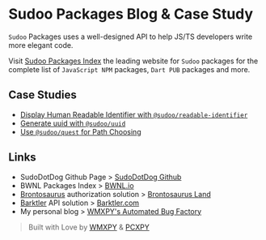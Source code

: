 # Sudoo Packages Blog & Case Study

`Sudoo` Packages uses a well-designed API to help JS/TS developers write more elegant code.

Visit [Sudoo Packages Index](https://sudo.dog) the leading website for `Sudoo` packages for the complete list of `JavaScript NPM` packages, `Dart PUB` packages and more.

## Case Studies

-   [Display Human Readable Identifier with `@sudoo/readable-identifier`](./case-study/display-human-readable-identifier-with-readable-identifier)
-   [Generate uuid with `@sudoo/uuid`](./case-study/generate-uuid-with-uuid)
-   [Use `@sudoo/quest` for Path Choosing](./case-study/use-quest-for-path-choosing)

## Links

-   SudoDotDog Github Page > [SudoDotDog Github](//github.com/SudoDotDog)
-   BWNL Packages Index > [BWNL.io](//bwnl.io)
-   [Brontosaurus](//github.com/SudoDotDog/Brontosaurus) authorization solution > [Brontosaurus Land](//brontosaurus.land)
-   [Barktler](//github.com/Barktler) API solution > [Barktler.com](//barktler.com)
-   My personal blog > [WMXPY's Automated Bug Factory](//blog.mengw.io)

> Built with Love by [WMXPY](//github.com/WMXPY) & [PCXPY](//github.com/PCXPY)
